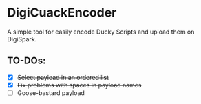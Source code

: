 # DigiCuackEncoder
A simple tool for easily encode Ducky Scripts and upload them on DigiSpark.

## TO-DOs:

- [x] ~~Select payload in an ordered list~~
- [x] ~~Fix problems with spaces in payload names~~
- [ ] Goose-bastard payload
